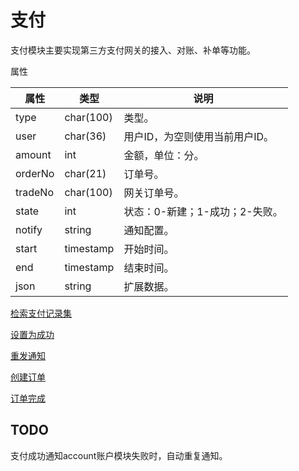# 支付

支付模块主要实现第三方支付网关的接入、对账、补单等功能。

属性

|属性|类型|说明|
|---|---|---|
|type|char(100)|类型。|
|user|char(36)|用户ID，为空则使用当前用户ID。|
|amount|int|金额，单位：分。|
|orderNo|char(21)|订单号。|
|tradeNo|char(100)|网关订单号。|
|state|int|状态：0-新建；1-成功；2-失败。|
|notify|string|通知配置。|
|start|timestamp|开始时间。|
|end|timestamp|结束时间。|
|json|string|扩展数据。|

[检索支付记录集](doc/query.md)

[设置为成功](doc/success.md)

[重发通知](doc/notice.md)

[创建订单](doc/create.md)

[订单完成](doc/complete.md)

## TODO

支付成功通知account账户模块失败时，自动重复通知。
